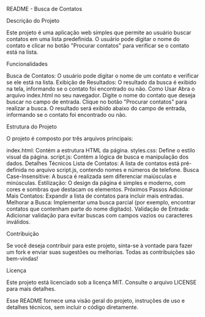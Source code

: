 README - Busca de Contatos


Descrição do Projeto

Este projeto é uma aplicação web simples que permite ao usuário buscar contatos em uma lista predefinida. O usuário pode digitar o nome do contato e clicar no botão "Procurar contatos" para verificar se o contato está na lista.


Funcionalidades

Busca de Contatos: O usuário pode digitar o nome de um contato e verificar se ele está na lista.
Exibição de Resultados: O resultado da busca é exibido na tela, informando se o contato foi encontrado ou não.
Como Usar
Abra o arquivo index.html no seu navegador.
Digite o nome do contato que deseja buscar no campo de entrada.
Clique no botão "Procurar contatos" para realizar a busca.
O resultado será exibido abaixo do campo de entrada, informando se o contato foi encontrado ou não.


Estrutura do Projeto

O projeto é composto por três arquivos principais:

index.html: Contém a estrutura HTML da página.
styles.css: Define o estilo visual da página.
script.js: Contém a lógica de busca e manipulação dos dados.
Detalhes Técnicos
Lista de Contatos: A lista de contatos está pré-definida no arquivo script.js, contendo nomes e números de telefone.
Busca Case-Insensitive: A busca é realizada sem diferenciar maiúsculas e minúsculas.
Estilização: O design da página é simples e moderno, com cores e sombras que destacam os elementos.
Próximos Passos
Adicionar Mais Contatos: Expandir a lista de contatos para incluir mais entradas.
Melhorar a Busca: Implementar uma busca parcial (por exemplo, encontrar contatos que contenham parte do nome digitado).
Validação de Entrada: Adicionar validação para evitar buscas com campos vazios ou caracteres inválidos.


Contribuição

Se você deseja contribuir para este projeto, sinta-se à vontade para fazer um fork e enviar suas sugestões ou melhorias. Todas as contribuições são bem-vindas!


Licença

Este projeto está licenciado sob a licença MIT. Consulte o arquivo LICENSE para mais detalhes.

Esse README fornece uma visão geral do projeto, instruções de uso e detalhes técnicos, sem incluir o código diretamente.